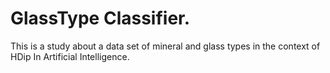 # GlassType Classifier.
This is a study about a data set of mineral and glass types in the context of HDip In Artificial Intelligence.

